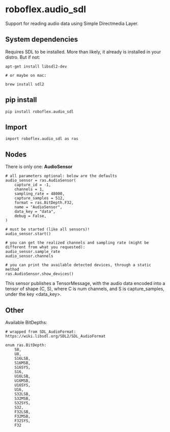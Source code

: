 # roboflex.audio_sdl

Support for reading audio data using Simple Directmedia Layer.

## System dependencies

Requires SDL to be installed. More than likely, it already is installed in your distro. But if not:

    apt-get install libsdl2-dev

    # or maybe on mac:

    brew install sdl2

## pip install

    pip install roboflex.audio_sdl

## Import

    import roboflex.audio_sdl as ras

## Nodes

There is only one: **AudioSensor**

    # all parameters optional: below are the defaults
    audio_sensor = ras.AudioSensor(
        capture_id = -1,
        channels = 1,
        sampling_rate = 48000,
        capture_samples = 512,
        format = ras.BitDepth.F32,
        name = "AudioSensor",
        data_key = "data",
        debug = False,
    )

    # must be started (like all sensors)!
    audio_sensor.start()

    # you can get the realized channels and sampling rate (might be different from what you requested):
    audio_sensor.sample_rate
    audio_sensor.channels

    # you can print the available detected devices, through a static method
    ras.AudioSensor.show_devices()

This sensor publishes a TensorMessage, with the audio data encoded into a tensor of shape (C, S), where C is num channels, and S is capture_samples, under the key <data_key>.


## Other

Available BitDepths:

    # wrapped from SDL_AudioFormat: https://wiki.libsdl.org/SDL2/SDL_AudioFormat

    enum ras.BitDepth:
        S8,
        U8,
        S16LSB,
        S16MSB,
        S16SYS,
        S16,
        U16LSB,
        U16MSB,
        U16SYS,
        U16,
        S32LSB,
        S32MSB,
        S32SYS,
        S32,
        F32LSB,
        F32MSB,
        F32SYS,
        F32